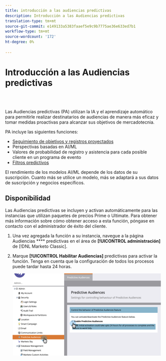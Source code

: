 ```yaml
---
title: introducción a las audiencias predictivas
description: Introducción a las Audiencias predictivas
translation-type: tm+mt
source-git-commit: e149133a5383faaef5e9c9b7775ae36e633ed7b1
workflow-type: tm+mt
source-wordcount: '172'
ht-degree: 0%

---
```



# Introducción a las Audiencias predictivas

<br> 

Las Audiencias predictivas (PA) utilizan la IA y el aprendizaje automático para permitirle realizar destinatarios de audiencias de manera más eficaz y tomar medidas proactivas para alcanzar sus objetivos de mercadotecnia.

PA incluye las siguientes funciones:

* [Seguimiento de objetivos y registros proyectados](/help/sky/understanding-goal-tracking-and-projected-registrations.md)
* Perspectivas basadas en AI/ML
* Valores de probabilidad de registro y asistencia para cada posible cliente en un programa de evento
* [Filtros predictivos](/help/sky/predictive-filters.md)

El rendimiento de los modelos AI/ML depende de los datos de su suscripción. Cuanto más se utilice un modelo, más se adaptará a sus datos de suscripción y negocios específicos.

## Disponibilidad

Las Audiencias predictivas se incluyen y activan automáticamente para las instancias que utilizan paquetes de precios Prime o Ultimate. Para obtener más información sobre cómo obtener acceso a esta función, póngase en contacto con el administrador de éxito del cliente.

1. Una vez agregada la función a su instancia, navegue a la página Audiencias **** predictivas en el área de **[!UICONTROL administración]** de [!DNL Marketo Classic].

1. Marque **[!UICONTROL Habilitar Audiencias]** predictivas para activar la función. Tenga en cuenta que la configuración de todos los procesos puede tardar hasta 24 horas.

   ![Imagen uno](/help/sky/assets/predictive-audiences/getting-started-with-predictive-audiences/getting-started-with-predictive-audiences-1.png)

